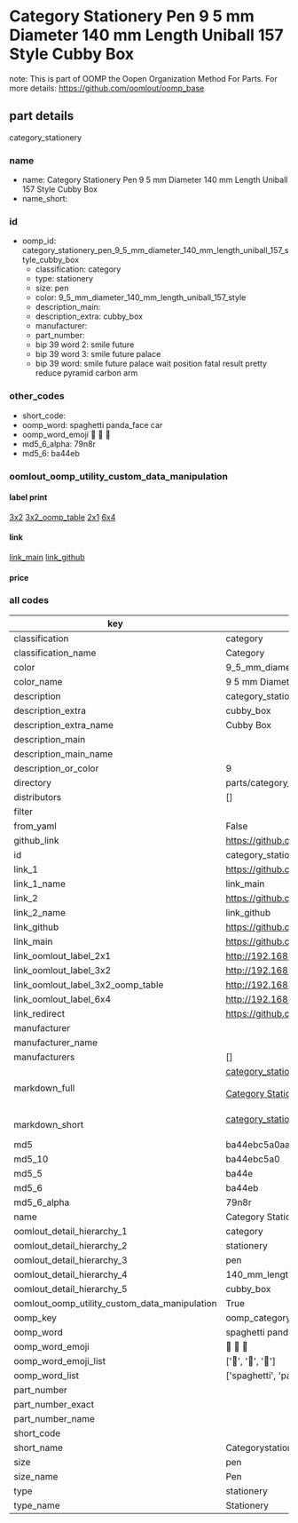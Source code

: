 # Category Stationery Pen 9 5 mm Diameter 140 mm Length Uniball 157 Style Cubby Box  

note: This is part of OOMP the Oopen Organization Method For Parts. For more details: https://github.com/oomlout/oomp_base

##  part details
  



category_stationery



### name
* name: Category Stationery Pen 9 5 mm Diameter 140 mm Length Uniball 157 Style Cubby Box
* name_short: 
### id
* oomp_id: category_stationery_pen_9_5_mm_diameter_140_mm_length_uniball_157_style_cubby_box
  * classification: category
  * type: stationery
  * size: pen
  * color: 9_5_mm_diameter_140_mm_length_uniball_157_style
  * description_main: 
  * description_extra: cubby_box
  * manufacturer: 
  * part_number: 
  * bip 39 word 2: smile future
  * bip 39 word 3: smile future palace
  * bip 39 word: smile future palace wait position fatal result pretty reduce pyramid carbon arm

### other_codes
* short_code: 
* oomp_word: spaghetti panda_face car
* oomp_word_emoji :spaghetti: :panda_face: :car:
* md5_6_alpha: 79n8r
* md5_6: ba44eb






### oomlout_oomp_utility_custom_data_manipulation
#### label print
[3x2](http://192.168.1.245:1112/?label=oomp%2079n8r)
[3x2_oomp_table](http://192.168.1.108:1112/?label=oomp%2079n8r)
[2x1](http://192.168.1.242:1112/?label=oomp%2079n8r)
[6x4](http://192.168.1.55:1112/?label=oomp%2079n8r)    

#### link

[link_main](https://github.com/oomlout/oomlout_oomp_version_1_messy/tree/main/parts/category_stationery_pen_9_5_mm_diameter_140_mm_length_uniball_157_style_cubby_box) [link_github](https://github.com/oomlout/oomlout_oomp_version_1_messy/tree/main/parts/category_stationery_pen_9_5_mm_diameter_140_mm_length_uniball_157_style_cubby_box)                             

#### price







### all codes 
| key | value |  
| --- | --- |  
| classification | category |  
| classification_name | Category |  
| color | 9_5_mm_diameter_140_mm_length_uniball_157_style |  
| color_name | 9 5 mm Diameter 140 mm Length Uniball 157 Style |  
| description | category_stationery |  
| description_extra | cubby_box |  
| description_extra_name | Cubby Box |  
| description_main |  |  
| description_main_name |  |  
| description_or_color | 9  |  
| directory | parts/category_stationery_pen_9_5_mm_diameter_140_mm_length_uniball_157_style_cubby_box |  
| distributors | [] |  
| filter |  |  
| from_yaml | False |  
| github_link | https://github.com/oomlout/oomlout_oomp_part_src/tree/main/parts/category_stationery_pen_9_5_mm_diameter_140_mm_length_uniball_157_style_cubby_box |  
| id | category_stationery_pen_9_5_mm_diameter_140_mm_length_uniball_157_style_cubby_box |  
| link_1 | https://github.com/oomlout/oomlout_oomp_version_1_messy/tree/main/parts/category_stationery_pen_9_5_mm_diameter_140_mm_length_uniball_157_style_cubby_box |  
| link_1_name | link_main |  
| link_2 | https://github.com/oomlout/oomlout_oomp_version_1_messy/tree/main/parts/category_stationery_pen_9_5_mm_diameter_140_mm_length_uniball_157_style_cubby_box |  
| link_2_name | link_github |  
| link_github | https://github.com/oomlout/oomlout_oomp_version_1_messy/tree/main/parts/category_stationery_pen_9_5_mm_diameter_140_mm_length_uniball_157_style_cubby_box |  
| link_main | https://github.com/oomlout/oomlout_oomp_version_1_messy/tree/main/parts/category_stationery_pen_9_5_mm_diameter_140_mm_length_uniball_157_style_cubby_box |  
| link_oomlout_label_2x1 | http://192.168.1.242:1112/?label=oomp%2079n8r |  
| link_oomlout_label_3x2 | http://192.168.1.245:1112/?label=oomp%2079n8r |  
| link_oomlout_label_3x2_oomp_table | http://192.168.1.108:1112/?label=oomp%2079n8r |  
| link_oomlout_label_6x4 | http://192.168.1.55:1112/?label=oomp%2079n8r |  
| link_redirect | https://github.com/oomlout/oomlout_oomp_version_1_messy/tree/main/parts/category_stationery_pen_9_5_mm_diameter_140_mm_length_uniball_157_style_cubby_box |  
| manufacturer |  |  
| manufacturer_name |  |  
| manufacturers | [] |  
| markdown_full | [category_stationery_pen_9_5_mm_diameter_140_mm_length_uniball_157_style_cubby_box](none)<br>[](none)<br>[Category Stationery Pen 9 5 Mm Diameter 140 Mm Length Uniball 157 Style Cubby Box](none)<br><br> |  
| markdown_short | [category_stationery_pen_9_5_mm_diameter_140_mm_length_uniball_157_style_cubby_box](none)<br><br> |  
| md5 | ba44ebc5a0aa36f94e543f673e57a665 |  
| md5_10 | ba44ebc5a0 |  
| md5_5 | ba44e |  
| md5_6 | ba44eb |  
| md5_6_alpha | 79n8r |  
| name | Category Stationery Pen 9 5 mm Diameter 140 mm Length Uniball 157 Style Cubby Box |  
| oomlout_detail_hierarchy_1 | category |  
| oomlout_detail_hierarchy_2 | stationery |  
| oomlout_detail_hierarchy_3 | pen |  
| oomlout_detail_hierarchy_4 | 140_mm_length |  
| oomlout_detail_hierarchy_5 | cubby_box |  
| oomlout_oomp_utility_custom_data_manipulation | True |  
| oomp_key | oomp_category_stationery_pen_9_5_mm_diameter_140_mm_length_uniball_157_style_cubby_box |  
| oomp_word | spaghetti panda_face car |  
| oomp_word_emoji | :spaghetti: :panda_face: :car: |  
| oomp_word_emoji_list | [':spaghetti:', ':panda_face:', ':car:'] |  
| oomp_word_list | ['spaghetti', 'panda_face', 'car'] |  
| part_number |  |  
| part_number_exact |  |  
| part_number_name |  |  
| short_code |  |  
| short_name | Categorystationery |  
| size | pen |  
| size_name | Pen |  
| type | stationery |  
| type_name | Stationery |  
